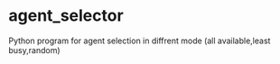 # agent_selector
Python program for agent selection in diffrent mode (all available,least busy,random)
